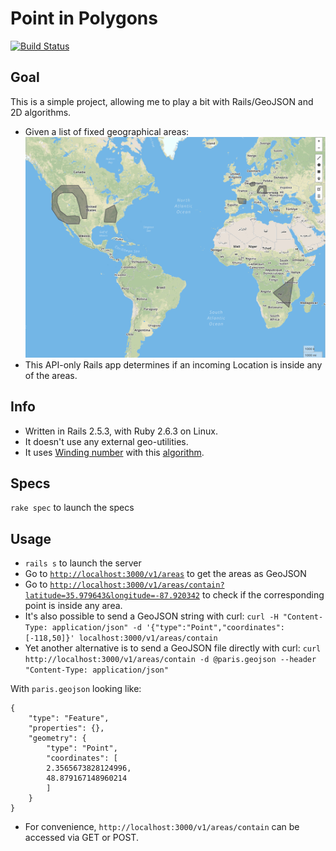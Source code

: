 # Point in Polygons

[![Build Status](https://travis-ci.com/EricDuminil/point_in_polygon.svg?branch=master)](https://travis-ci.com/EricDuminil/point_in_polygon)

## Goal
This is a simple project, allowing me to play a bit with Rails/GeoJSON and 2D algorithms.

* Given a list of fixed geographical areas:
![shapes](https://raw.githubusercontent.com/EricDuminil/point_in_polygon/master/public/shapes.png)
* This API-only Rails app determines if an incoming Location is inside any of the areas.

## Info

* Written in Rails 2.5.3, with Ruby 2.6.3 on Linux.
* It doesn't use any external geo-utilities.
* It uses [Winding number](https://en.wikipedia.org/wiki/Winding_number) with this [algorithm](http://geomalgorithms.com/a03-_inclusion.html).

## Specs

`rake spec` to launch the specs

## Usage

* `rails s` to launch the server
* Go to [`http://localhost:3000/v1/areas`](http://localhost:3000/v1/areas) to get the areas as GeoJSON
* Go to [`http://localhost:3000/v1/areas/contain?latitude=35.979643&longitude=-87.920342`](http://localhost:3000/v1/areas/contain?latitude=35.979643&longitude=-87.920342) to check if the corresponding point is inside any area.
* It's also possible to send a GeoJSON string with curl:
`curl -H "Content-Type: application/json" -d '{"type":"Point","coordinates":[-118,50]}' localhost:3000/v1/areas/contain`
* Yet another alternative is to send a GeoJSON file directly with curl:
`curl http://localhost:3000/v1/areas/contain -d @paris.geojson --header "Content-Type: application/json"`

With `paris.geojson` looking like:

    {
        "type": "Feature",
    	"properties": {},
    	"geometry": {
    	    "type": "Point",
    	    "coordinates": [
    		2.3565673828124996,
    	    48.879167148960214
    	    ]
    	}
    }

* For convenience, `http://localhost:3000/v1/areas/contain` can be accessed via GET or POST.
